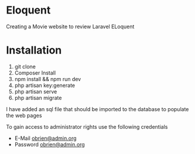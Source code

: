 # Eloquent
Creating a Movie website to review Laravel ELoquent
# Installation
<ol>
<li>git clone</li>
<li>Composer Install</li>
<li>npm install && npm run dev</li>
<li>php artisan key:generate</li>
<li>php artisan serve</li>
<li>php artisan migrate</li>
</ol>

<span>I have added an sql file that should be imported to the database to populate the web pages</span>

<span>To gain access to administrator rights use the following credentials</span>

- E-Mail obrien@admin.org
- Password obrien@admin.org

